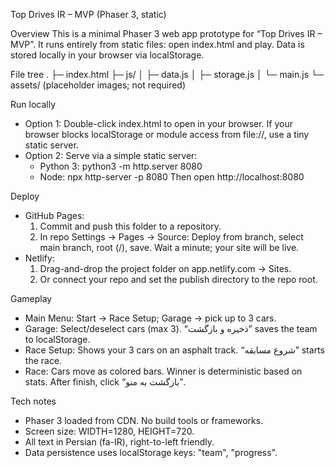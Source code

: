 Top Drives IR – MVP (Phaser 3, static)

Overview
This is a minimal Phaser 3 web app prototype for “Top Drives IR – MVP”. It runs entirely from static files: open index.html and play. Data is stored locally in your browser via localStorage.

File tree
.
├─ index.html
├─ js/
│  ├─ data.js
│  ├─ storage.js
│  └─ main.js
└─ assets/           (placeholder images; not required)

Run locally
- Option 1: Double-click index.html to open in your browser. If your browser blocks localStorage or module access from file://, use a tiny static server.
- Option 2: Serve via a simple static server:
  - Python 3: python3 -m http.server 8080
  - Node: npx http-server -p 8080
  Then open http://localhost:8080

Deploy
- GitHub Pages:
  1) Commit and push this folder to a repository.
  2) In repo Settings → Pages → Source: Deploy from branch, select main branch, root (/), save. Wait a minute; your site will be live.
- Netlify:
  1) Drag-and-drop the project folder on app.netlify.com → Sites.
  2) Or connect your repo and set the publish directory to the repo root.

Gameplay
- Main Menu: Start → Race Setup; Garage → pick up to 3 cars.
- Garage: Select/deselect cars (max 3). “ذخیره و بازگشت” saves the team to localStorage.
- Race Setup: Shows your 3 cars on an asphalt track. “شروع مسابقه” starts the race.
- Race: Cars move as colored bars. Winner is deterministic based on stats. After finish, click “بازگشت به منو”.

Tech notes
- Phaser 3 loaded from CDN. No build tools or frameworks.
- Screen size: WIDTH=1280, HEIGHT=720.
- All text in Persian (fa-IR), right-to-left friendly.
- Data persistence uses localStorage keys: "team", "progress".

